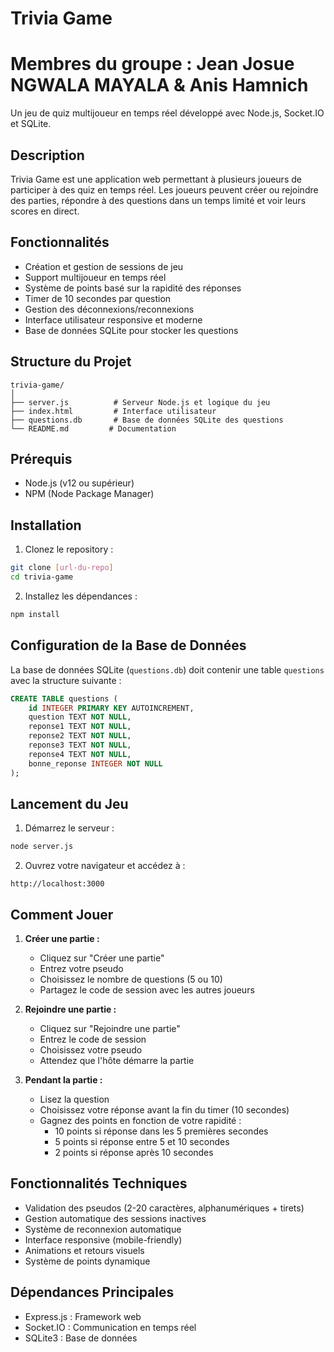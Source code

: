 # Trivia Game
# Membres du groupe : Jean Josue NGWALA MAYALA & Anis Hamnich

Un jeu de quiz multijoueur en temps réel développé avec Node.js, Socket.IO et SQLite.

## Description

Trivia Game est une application web permettant à plusieurs joueurs de participer à des quiz en temps réel. Les joueurs peuvent créer ou rejoindre des parties, répondre à des questions dans un temps limité et voir leurs scores en direct.

## Fonctionnalités

- Création et gestion de sessions de jeu
- Support multijoueur en temps réel
- Système de points basé sur la rapidité des réponses
- Timer de 10 secondes par question
- Gestion des déconnexions/reconnexions
- Interface utilisateur responsive et moderne
- Base de données SQLite pour stocker les questions

## Structure du Projet

```
trivia-game/
│
├── server.js          # Serveur Node.js et logique du jeu
├── index.html         # Interface utilisateur
├── questions.db       # Base de données SQLite des questions
└── README.md         # Documentation
```

## Prérequis

- Node.js (v12 ou supérieur)
- NPM (Node Package Manager)

## Installation

1. Clonez le repository :
```bash
git clone [url-du-repo]
cd trivia-game
```

2. Installez les dépendances :
```bash
npm install
```

## Configuration de la Base de Données

La base de données SQLite (`questions.db`) doit contenir une table `questions` avec la structure suivante :

```sql
CREATE TABLE questions (
    id INTEGER PRIMARY KEY AUTOINCREMENT,
    question TEXT NOT NULL,
    reponse1 TEXT NOT NULL,
    reponse2 TEXT NOT NULL,
    reponse3 TEXT NOT NULL,
    reponse4 TEXT NOT NULL,
    bonne_reponse INTEGER NOT NULL
);
```

## Lancement du Jeu

1. Démarrez le serveur :
```bash
node server.js
```

2. Ouvrez votre navigateur et accédez à :
```
http://localhost:3000
```

## Comment Jouer

1. **Créer une partie :**
   - Cliquez sur "Créer une partie"
   - Entrez votre pseudo
   - Choisissez le nombre de questions (5 ou 10)
   - Partagez le code de session avec les autres joueurs

2. **Rejoindre une partie :**
   - Cliquez sur "Rejoindre une partie"
   - Entrez le code de session
   - Choisissez votre pseudo
   - Attendez que l'hôte démarre la partie

3. **Pendant la partie :**
   - Lisez la question
   - Choisissez votre réponse avant la fin du timer (10 secondes)
   - Gagnez des points en fonction de votre rapidité :
     - 10 points si réponse dans les 5 premières secondes
     - 5 points si réponse entre 5 et 10 secondes
     - 2 points si réponse après 10 secondes

## Fonctionnalités Techniques

- Validation des pseudos (2-20 caractères, alphanumériques + tirets)
- Gestion automatique des sessions inactives
- Système de reconnexion automatique
- Interface responsive (mobile-friendly)
- Animations et retours visuels
- Système de points dynamique

## Dépendances Principales

- Express.js : Framework web
- Socket.IO : Communication en temps réel
- SQLite3 : Base de données 